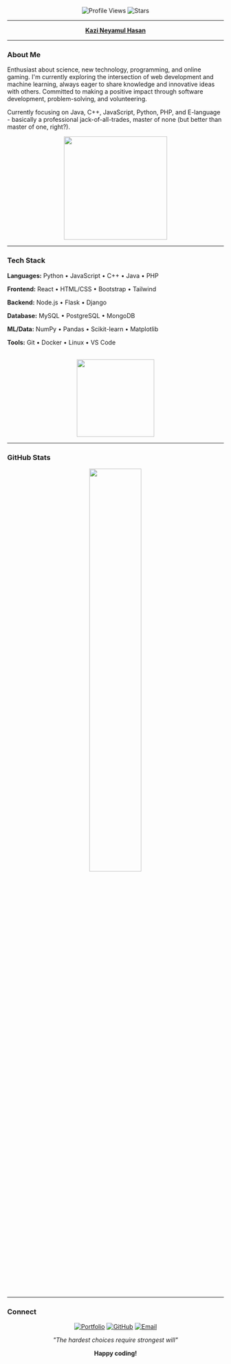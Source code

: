 <div align="center">
  
![Profile Views](https://komarev.com/ghpvc/?username=neyamulhasan&color=blueviolet&style=flat-square&label=visitors) 
![Stars](https://img.shields.io/github/stars/neyamulhasan?label=⭐%20Stars&style=for-the-badge&color=cf6679&labelColor=1a1a2e&logo=github&logoColor=white)

</div>

---

<div align="center">
  
**[Kazi Neyamul Hasan](https://neyamulhasan.github.io/neyamulhasan-site/)**

</div>

---

### About Me


Enthusiast about science, new technology, programming, and online gaming. I'm currently exploring the intersection of web development and machine learning, always eager to share knowledge and innovative ideas with others. Committed to making a positive impact through software development, problem-solving, and volunteering.

Currently focusing on Java, C++, JavaScript, Python, PHP, and E-language - basically a professional jack-of-all-trades, master of none (but better than master of one, right?).

<div align="center">
  
<img src="https://github.com/neyamulhasan/neyamulhasan/blob/main/IMG/pop.gif" width="240"/>

</div>

---

### Tech Stack

**Languages:** Python • JavaScript • C++ • Java • PHP  


**Frontend:** React • HTML/CSS • Bootstrap • Tailwind  


**Backend:** Node.js • Flask • Django  


**Database:** MySQL • PostgreSQL • MongoDB  


**ML/Data:** NumPy • Pandas • Scikit-learn • Matplotlib  


**Tools:** Git • Docker • Linux • VS Code  

<br/>

<div align="center">
  
<img height="180em" src="https://github-readme-stats.vercel.app/api/top-langs/?username=neyamulhasan&layout=compact&langs_count=6&theme=dark&hide_border=true"/>

</div>
<!--
<div align="center">
  <img src="https://skillicons.dev/icons?i=python,javascript,cpp,java,php,react,html,css,bootstrap,tailwind,nodejs,flask,django,mysql,postgresql,mongodb,git,docker,linux,vscode"/>
</div>
-->

---

### GitHub Stats


<div align="center">
  
<img src="https://github-profile-summary-cards.vercel.app/api/cards/profile-details?username=neyamulhasan&theme=github_dark" width="49%"/>

</div>




<!--
<div align="center">
  
<img src="https://github-readme-activity-graph.vercel.app/graph?username=neyamulhasan&theme=react-dark&hide_border=true&area=true" width="100%"/>

</div>
-->

---

### Connect

<div align="center">
  
[![Portfolio](https://img.shields.io/badge/Portfolio-000000?style=flat-square&logo=todoist&logoColor=white)](https://neyamulhasan.github.io/neyamulhasan-site/)
[![GitHub](https://img.shields.io/badge/GitHub-181717?style=flat-square&logo=github&logoColor=white)](https://github.com/neyamulhasan)
[![Email](https://img.shields.io/badge/Email-EA4335?style=flat-square&logo=gmail&logoColor=white)](mailto:neyamulhasan14@gmail.com)

*"The hardest choices require strongest will"*

**Happy coding!**

</div>

